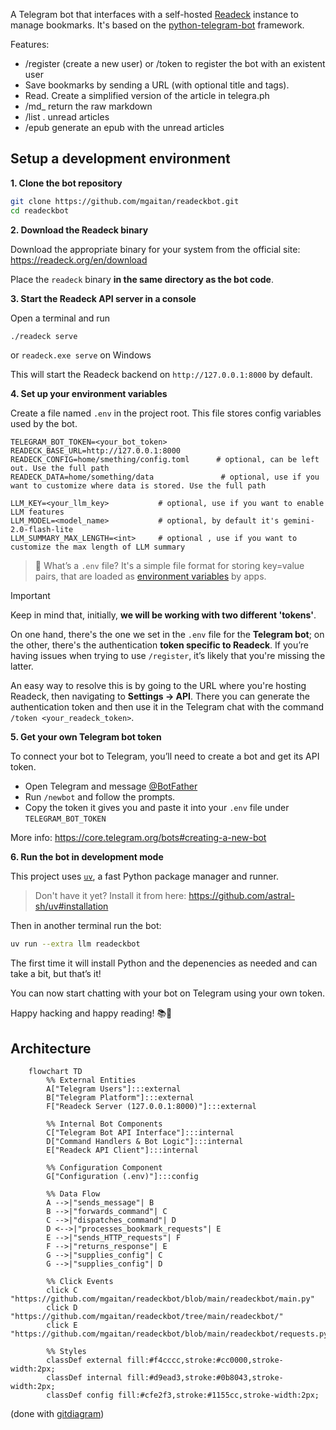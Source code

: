 A Telegram bot that interfaces with a self-hosted [Readeck](https://readeck.org/) instance to manage bookmarks.
It's based on the [python-telegram-bot](https://python-telegram-bot.org/) framework.

Features:

- /register (create a new user) or /token to register the bot with an existent user
- Save bookmarks by sending a URL (with optional title and tags).
- Read. Create a simplified version of the article in telegra.ph
- /md_<id> return the raw markdown
- /list  . unread articles 
- /epub generate an epub with the unread articles


## Setup a development environment

**1. Clone the bot repository**

```bash
git clone https://github.com/mgaitan/readeckbot.git
cd readeckbot
```

**2. Download the Readeck binary**

Download the appropriate binary for your system from the official site: https://readeck.org/en/download

Place the `readeck` binary **in the same directory as the bot code**.  

**3. Start the Readeck API server in a console**

Open a terminal and run 

```bash
./readeck serve
```

or `readeck.exe serve` on Windows

This will start the Readeck backend on `http://127.0.0.1:8000` by default. 


**4. Set up your environment variables**

Create a file named `.env` in the project root. This file stores config variables used by the bot.

```env
TELEGRAM_BOT_TOKEN=<your_bot_token>
READECK_BASE_URL=http://127.0.0.1:8000
READECK_CONFIG=home/smething/config.toml      # optional, can be left out. Use the full path
READECK_DATA=home/something/data               # optional, use if you want to customize where data is stored. Use the full path

LLM_KEY=<your_llm_key>           # optional, use if you want to enable LLM features
LLM_MODEL=<model_name>           # optional, by default it's gemini-2.0-flash-lite
LLM_SUMMARY_MAX_LENGTH=<int>     # optional , use if you want to customize the max length of LLM summary
```

> 📄 What’s a `.env` file? It's a simple file format for storing key=value pairs, that are loaded as [environment variables](https://en.wikipedia.org/wiki/Environment_variable) by apps. 

> [!IMPORTANT]
> Keep in mind that, initially, **we will be working with two different 'tokens'**.
> 
> On one hand, there's the one we set in the `.env` file for the **Telegram bot**; on the other, there's the authentication **token specific to Readeck**.
> If you’re having issues when trying to use `/register`, it’s likely that you're missing the latter.
> 
> An easy way to resolve this is by going to the URL where you're hosting Readeck, then navigating to **Settings → API**.
> There you can generate the authentication token and then use it in the Telegram chat with the command `/token <your_readeck_token>`.

**5. Get your own Telegram bot token**

To connect your bot to Telegram, you’ll need to create a bot and get its API token.

- Open Telegram and message [@BotFather](https://t.me/botfather)
- Run `/newbot` and follow the prompts.
- Copy the token it gives you and paste it into your `.env` file under `TELEGRAM_BOT_TOKEN`

More info: https://core.telegram.org/bots#creating-a-new-bot

**6. Run the bot in development mode**

This project uses [`uv`](https://github.com/astral-sh/uv), a fast Python package manager and runner.

> Don't have it yet? Install it from here: https://github.com/astral-sh/uv#installation

Then in another terminal run the bot:

```bash
uv run --extra llm readeckbot
```

The first time it will install Python and the depenencies as needed and can take a bit, but 
that’s it! 

You can now start chatting with your bot on Telegram using your own token.


Happy hacking and happy reading! 📚🤖

## Architecture


```mermaid
    flowchart TD
        %% External Entities
        A["Telegram Users"]:::external
        B["Telegram Platform"]:::external
        F["Readeck Server (127.0.0.1:8000)"]:::external

        %% Internal Bot Components
        C["Telegram Bot API Interface"]:::internal
        D["Command Handlers & Bot Logic"]:::internal
        E["Readeck API Client"]:::internal

        %% Configuration Component
        G["Configuration (.env)"]:::config

        %% Data Flow
        A -->|"sends_message"| B
        B -->|"forwards_command"| C
        C -->|"dispatches_command"| D
        D <-->|"processes_bookmark_requests"| E
        E -->|"sends_HTTP_requests"| F
        F -->|"returns_response"| E
        G -->|"supplies_config"| C
        G -->|"supplies_config"| D

        %% Click Events
        click C "https://github.com/mgaitan/readeckbot/blob/main/readeckbot/main.py"
        click D "https://github.com/mgaitan/readeckbot/tree/main/readeckbot/"
        click E "https://github.com/mgaitan/readeckbot/blob/main/readeckbot/requests.py"

        %% Styles
        classDef external fill:#f4cccc,stroke:#cc0000,stroke-width:2px;
        classDef internal fill:#d9ead3,stroke:#0b8043,stroke-width:2px;
        classDef config fill:#cfe2f3,stroke:#1155cc,stroke-width:2px;
```


(done with [gitdiagram](https://gitdiagram.com/mgaitan/readeckbot))
